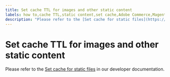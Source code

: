 ```yaml
---
title: Set cache TTL for images and other static content
labels: how to,cache TTL,static content,set cache,Adobe Commerce,Magento
description: "Please refer to the [Set cache for static files](https://devdocs.magento.com/guides/v2.3/cloud/project/set-cache.html) in our developer documentation."
---
```


# Set cache TTL for images and other static content

Please refer to the [Set cache for static files](https://devdocs.magento.com/guides/v2.3/cloud/project/set-cache.html) in our developer documentation.